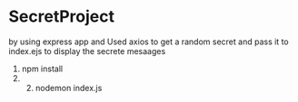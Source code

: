 # SecretProject
by using express app and Used axios to get a random secret and pass it to index.ejs to display the secrete mesaages

1. npm install
2. 2. nodemon index.js

